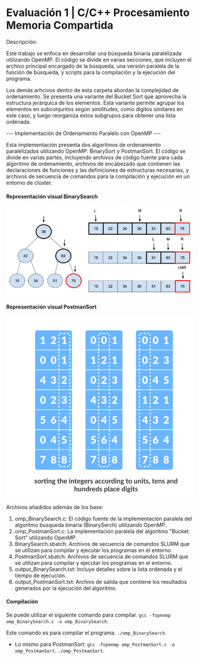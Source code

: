 # Evaluación 1 | C/C++ Procesamiento Memoria Compartida

Descripción:

Este trabajo se enfoca en desarrollar una búsqueda binaria paralelizada utilizando OpenMP. El código se divide en varias secciones, que incluyen el archivo principal encargado de la búsqueda, una versión paralela de la función de búsqueda, y scripts para la compilación y la ejecución del programa.

Los demás arhcivos dentro de esta carpeta abordan la complejidad de ordenamiento. Se presenta una variante del Bucket Sort que aprovecha la estructura jerárquica de los elementos. Esta variante permite agrupar los elementos en subconjuntos según similitudes, como dígitos similares en este caso, y luego reorganiza estos subgrupos para obtener una lista ordenada.

--- Implementación de Ordenamiento Paralelo con OpenMP ---

Esta implementación presenta dos algoritmos de ordenamiento paralelizados utilizando OpenMP: BinarySort y PostmanSort. El código se divide en varias partes, incluyendo archivos de código fuente para cada algoritmo de ordenamiento, archivos de encabezado que contienen las declaraciones de funciones y las definiciones de estructuras necesarias, y archivos de secuencia de comandos para la compilación y ejecución en un entorno de clúster.

#### Representación visual BinarySearch

![alt text](image.png)

#### Representación visual PostmanSort

![alt text](psotrm.png)

Archivos añadidos además de los base:

1. omp_BinarySearch.c: El código fuente de la implementación paralela del algoritmo busqueda binaria (BinarySerch) utilizando OpenMP.
2. omp_PostmanSort.c: La implementación paralela del algoritmo "Bucket Sort" utilizando OpenMP.
4. BinarySearch.sbatch: Archivos de secuencia de comandos SLURM que se utilizan para compilar y ejecutar los programas en el entorno.
5. PostmanSort.sbatch: Archivos de secuencia de comandos SLURM que se utilizan para compilar y ejecutar los programas en el entorno. 
6. output_BinarySearch.txt: Incluye detalles sobre la lista ordenada y el tiempo de ejecución.
7. output_PostmanSort.txt: Archivo de salida que contiene los resultados generados por la ejecución del algoritmo.


#### Compilación

Se puede utilizar el siguiente comando para compilar.
``` gcc -fopenmp omp_BinarySearch.c -o omp_BinarySearch ```.

Este comando es para compilar el programa.
``` ./omp_BinarySearch ```.

- Lo mismo para PostmanSort:
``` gcc -fopenmp omp_PostmanSort.c -o omp_PostmanSort ```.
``` ./omp_PostmanSort ```.


